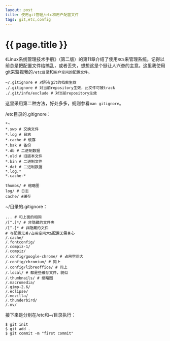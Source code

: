 ```yaml
---
layout: post
title: 使用git管理/etc和用户配置文件
tags: git,etc,config
---
```


{{ page.title }}
================

《Linux系统管理技术手册》（第二版）的第11章介绍了使用`RCS`来管理系统。记得以前总是把配置文件给搞乱，或者丢失，想想这是个挺让人兴奋的主意。这里我使用git来监视我的`/etc目录`和`用户空间的配置文件`。

	~/.gitignore # 对所有git的档案生效
	./.gitignore # 对当前repository生效，此文件可被track
	./.git/info/exclude # 对当前repository生效

这里采用第二种方法，好处多多，规则参看`man gitignore`。

/etc目录的.gitignore：

	*~
	*.swp # 交换文件
	*.log # 日志
	*.cache # 缓存
	*.bak # 备份
	*.db # 二进制数据
	*.old # 旧版本文件
	*.bin # 二进制文件
	*.dat # 二进制数据
	*.log.*
	*.cache-*
	
	thumbs/ # 缩略图
	log/ # 日志
	cache/ #缓存

~/目录的.gitignore：

	... # 和上面的相同
	/[^.]*/ # 非隐藏的文件夹
	/[^.]* # 非隐藏的文件
	# 与配置无关/占用空间大&配置无需关心
	/.cache/
	/.fontconfig/
	/.compiz-1/
	/.compiz/
	/.config/google-chrome/ # 占用空间大
	/.config/chromium/ # 同上
	/.config/libreoffice/ # 同上
	/.local/ # 都是些缓存文件，貌似
	/.thumbnails/ # 缩略图
	/.macromedia/
	/.gimp-2.6/
	/.eclipse/
	/.mozilla/
	/.thunderbird/
	/.nv/

接下来是分别在/etc和~/目录执行：

	$ git init
	$ git add .
	$ git commit -m "first commit"
